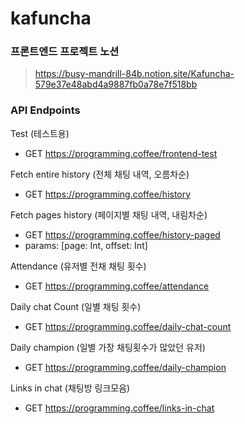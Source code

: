 # kafuncha

### 프론트엔드 프로젝트 노션

> https://busy-mandrill-84b.notion.site/Kafuncha-579e37e48abd4a9887fb0a78e7f518bb

### API Endpoints

Test (테스트용)

- GET https://programming.coffee/frontend-test

Fetch entire history (전체 채팅 내역, 오름차순)

- GET https://programming.coffee/history

Fetch pages history (페이지별 채팅 내역, 내림차순)

- GET https://programming.coffee/history-paged
- params: [page: Int, offset: Int]

Attendance (유저별 전채 채팅 횟수)

- GET https://programming.coffee/attendance

Daily chat Count (일별 채팅 횟수)

- GET https://programming.coffee/daily-chat-count

Daily champion (일별 가장 채팅횟수가 많았던 유저)

- GET https://programming.coffee/daily-champion

Links in chat (채팅방 링크모음)

- GET https://programming.coffee/links-in-chat
